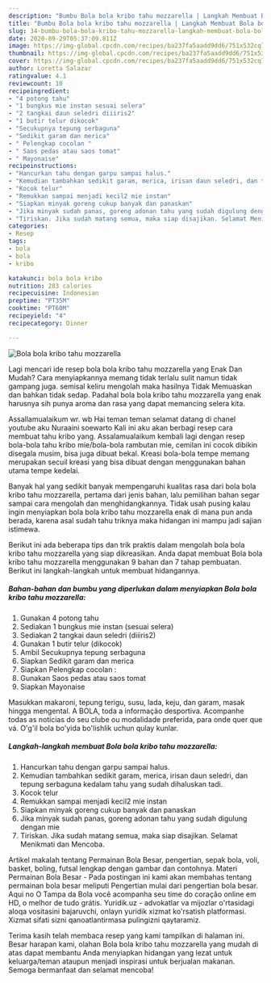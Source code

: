 ```yaml
---
description: "Bumbu Bola bola kribo tahu mozzarella | Langkah Membuat Bola bola kribo tahu mozzarella Yang Bisa Manjain Lidah"
title: "Bumbu Bola bola kribo tahu mozzarella | Langkah Membuat Bola bola kribo tahu mozzarella Yang Bisa Manjain Lidah"
slug: 34-bumbu-bola-bola-kribo-tahu-mozzarella-langkah-membuat-bola-bola-kribo-tahu-mozzarella-yang-bisa-manjain-lidah
date: 2020-09-29T05:37:09.811Z
image: https://img-global.cpcdn.com/recipes/ba237fa5aadd9dd6/751x532cq70/bola-bola-kribo-tahu-mozzarella-foto-resep-utama.jpg
thumbnail: https://img-global.cpcdn.com/recipes/ba237fa5aadd9dd6/751x532cq70/bola-bola-kribo-tahu-mozzarella-foto-resep-utama.jpg
cover: https://img-global.cpcdn.com/recipes/ba237fa5aadd9dd6/751x532cq70/bola-bola-kribo-tahu-mozzarella-foto-resep-utama.jpg
author: Loretta Salazar
ratingvalue: 4.1
reviewcount: 10
recipeingredient:
- "4 potong tahu"
- "1 bungkus mie instan sesuai selera"
- "2 tangkai daun seledri diiiris2"
- "1 butir telur dikocok"
- "Secukupnya tepung serbaguna"
- "Sedikit garam dan merica"
- " Pelengkap cocolan "
- " Saos pedas atau saos tomat"
- " Mayonaise"
recipeinstructions:
- "Hancurkan tahu dengan garpu sampai halus."
- "Kemudian tambahkan sedikit garam, merica, irisan daun seledri, dan tepung serbaguna kedalam tahu yang sudah dihaluskan tadi."
- "Kocok telur"
- "Remukkan sampai menjadi kecil2 mie instan"
- "Siapkan minyak goreng cukup banyak dan panaskan"
- "Jika minyak sudah panas, goreng adonan tahu yang sudah digulung dengan mie"
- "Tiriskan. Jika sudah matang semua, maka siap disajikan. Selamat Menikmati dan Mencoba."
categories:
- Resep
tags:
- bola
- bola
- kribo

katakunci: bola bola kribo 
nutrition: 283 calories
recipecuisine: Indonesian
preptime: "PT35M"
cooktime: "PT60M"
recipeyield: "4"
recipecategory: Dinner

---
```



![Bola bola kribo tahu mozzarella](https://img-global.cpcdn.com/recipes/ba237fa5aadd9dd6/751x532cq70/bola-bola-kribo-tahu-mozzarella-foto-resep-utama.jpg)

Lagi mencari ide resep bola bola kribo tahu mozzarella yang Enak Dan Mudah? Cara menyiapkannya memang tidak terlalu sulit namun tidak gampang juga. semisal keliru mengolah maka hasilnya Tidak Memuaskan dan bahkan tidak sedap. Padahal bola bola kribo tahu mozzarella yang enak harusnya sih punya aroma dan rasa yang dapat memancing selera kita.

Assallamualaikum wr. wb Hai teman teman selamat datang di chanel youtube aku Nuraaini soewarto Kali ini aku akan berbagi resep cara membuat tahu kribo yang. Assalamualaikum kembali lagi dengan resep bola-bola tahu kribo mie/bola-bola rambutan mie, cemilan ini cocok dibikin disegala musim, bisa juga dibuat bekal. Kreasi bola-bola tempe memang merupakan secuil kreasi yang bisa dibuat dengan menggunakan bahan utama tempe kedelai.

Banyak hal yang sedikit banyak mempengaruhi kualitas rasa dari bola bola kribo tahu mozzarella, pertama dari jenis bahan, lalu pemilihan bahan segar sampai cara mengolah dan menghidangkannya. Tidak usah pusing kalau ingin menyiapkan bola bola kribo tahu mozzarella enak di mana pun anda berada, karena asal sudah tahu triknya maka hidangan ini mampu jadi sajian istimewa.


Berikut ini ada beberapa tips dan trik praktis dalam mengolah bola bola kribo tahu mozzarella yang siap dikreasikan. Anda dapat membuat Bola bola kribo tahu mozzarella menggunakan 9 bahan dan 7 tahap pembuatan. Berikut ini langkah-langkah untuk membuat hidangannya.

<!--inarticleads1-->

##### Bahan-bahan dan bumbu yang diperlukan dalam menyiapkan Bola bola kribo tahu mozzarella:

1. Gunakan 4 potong tahu
1. Sediakan 1 bungkus mie instan (sesuai selera)
1. Sediakan 2 tangkai daun seledri (diiiris2)
1. Gunakan 1 butir telur (dikocok)
1. Ambil Secukupnya tepung serbaguna
1. Siapkan Sedikit garam dan merica
1. Siapkan  Pelengkap cocolan :
1. Gunakan  Saos pedas atau saos tomat
1. Siapkan  Mayonaise


Masukkan makaroni, tepung terigu, susu, lada, keju, dan garam, masak hingga mengental. A BOLA, toda a informação desportiva. Acompanhe todas as notícias do seu clube ou modalidade preferida, para onde quer que vá. O&#39;g&#39;il bola bo&#39;yida bo&#39;lishlik uchun qulay kunlar. 

<!--inarticleads2-->

##### Langkah-langkah membuat Bola bola kribo tahu mozzarella:

1. Hancurkan tahu dengan garpu sampai halus.
1. Kemudian tambahkan sedikit garam, merica, irisan daun seledri, dan tepung serbaguna kedalam tahu yang sudah dihaluskan tadi.
1. Kocok telur
1. Remukkan sampai menjadi kecil2 mie instan
1. Siapkan minyak goreng cukup banyak dan panaskan
1. Jika minyak sudah panas, goreng adonan tahu yang sudah digulung dengan mie
1. Tiriskan. Jika sudah matang semua, maka siap disajikan. Selamat Menikmati dan Mencoba.


Artikel makalah tentang Permainan Bola Besar, pengertian, sepak bola, voli, basket, boling, futsal lengkap dengan gambar dan contohnya. Materi Permainan Bola Besar - Pada postingan ini kami akan membahas tentang permainan bola besar meliputi Pengertian mulai dari pengertian bola besar. Aqui no O Tampa da Bola você acompanha seu time do coração online em HD, o melhor de tudo grátis. Yuridik.uz - advokatlar va mijozlar o&#39;rtasidagi aloqa vositasini bajaruvchi, onlayn yuridik xizmat ko&#39;rsatish platformasi. Xizmat sifati sizni qanoatlantirmasa pulingizni qaytaramiz. 

Terima kasih telah membaca resep yang kami tampilkan di halaman ini. Besar harapan kami, olahan Bola bola kribo tahu mozzarella yang mudah di atas dapat membantu Anda menyiapkan hidangan yang lezat untuk keluarga/teman ataupun menjadi inspirasi untuk berjualan makanan. Semoga bermanfaat dan selamat mencoba!
